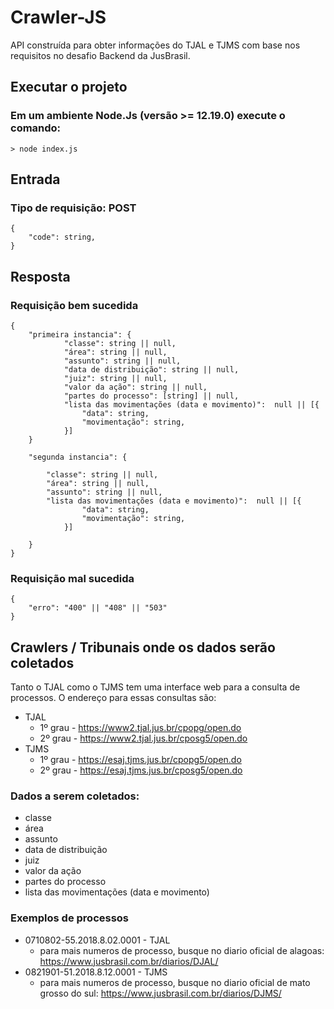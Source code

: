 # Crawler-JS
API construída para obter informações do TJAL e TJMS com base nos requisitos no desafio Backend da JusBrasil.

## Executar o projeto
### Em um ambiente Node.Js (versão >= 12.19.0) execute o comando:
    > node index.js

## Entrada 
### Tipo de requisição: POST
    {
        "code": string,
    }

## Resposta
### Requisição bem sucedida
    {
        "primeira instancia": {
                "classe": string || null,
                "área": string || null,
                "assunto": string || null,
                "data de distribuição": string || null,
                "juiz": string || null,
                "valor da ação": string || null,
                "partes do processo": [string] || null,
                "lista das movimentações (data e movimento)":  null || [{
                    "data": string,
                    "movimentação": string,
                }] 
        }

        "segunda instancia": {
            
            "classe": string || null,
            "área": string || null,
            "assunto": string || null,
            "lista das movimentações (data e movimento)":  null || [{
                    "data": string,
                    "movimentação": string,
                }]
            
        }
    }
### Requisição mal sucedida
    {
        "erro": "400" || "408" || "503"
    }

## Crawlers / Tribunais onde os dados serão coletados

Tanto o TJAL como o TJMS tem uma interface web para a consulta de processos. O endereço para essas consultas são:

* TJAL
  - 1º grau - https://www2.tjal.jus.br/cpopg/open.do
  - 2º grau - https://www2.tjal.jus.br/cposg5/open.do
* TJMS
  - 1º grau - https://esaj.tjms.jus.br/cpopg5/open.do
  - 2º grau - https://esaj.tjms.jus.br/cposg5/open.do

### Dados a serem coletados:

* classe
* área
* assunto
* data de distribuição
* juiz
* valor da ação
* partes do processo
* lista das movimentações (data e movimento)

### Exemplos de processos
* 0710802-55.2018.8.02.0001 - TJAL
  - para mais numeros de processo, busque no diario oficial de alagoas: https://www.jusbrasil.com.br/diarios/DJAL/
* 0821901-51.2018.8.12.0001  - TJMS
  - para mais numeros de processo, busque no diario oficial de mato grosso do sul: https://www.jusbrasil.com.br/diarios/DJMS/


